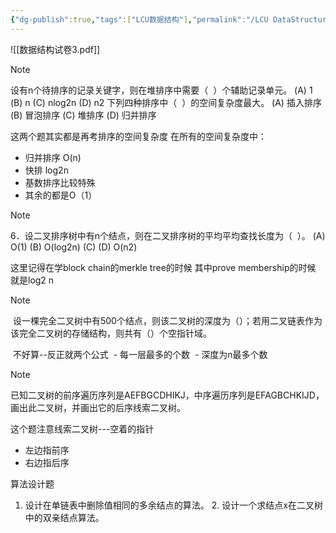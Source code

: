 ```yaml
---
{"dg-publish":true,"tags":["LCU数据结构"],"permalink":"/LCU DataStructure/第四套题/","dgPassFrontmatter":true,"noteIcon":"","created":"2025-01-07T19:11:38.910+08:00","updated":"2025-04-19T09:56:31.529+08:00"}
---
```



![[数据结构试卷3.pdf]]

> [!NOTE]
> 设有n个待排序的记录关键字，则在堆排序中需要（  ）个辅助记录单元。
> (A) 1 (B) n (C) nlog2n (D) n2
> 下列四种排序中（  ）的空间复杂度最大。
(A) 插入排序 (B) 冒泡排序 (C) 堆排序 (D) 归并排序

这两个题其实都是再考排序的空间复杂度
在所有的空间复杂度中：
- 归并排序 O(n)
- 快排 log2n
- 基数排序比较特殊
- 其余的都是O（1）

> [!NOTE]
> 6．设二叉排序树中有n个结点，则在二叉排序树的平均平均查找长度为（  ）。
> (A) O(1) (B) O(log2n) (C) (D) O(n2)

这里记得在学block chain的merkle tree的时候 其中prove membership的时候 就是log2 n

> [!NOTE]
>  设一棵完全二叉树中有500个结点，则该二叉树的深度为（）；若用二叉链表作为该完全二叉树的存储结构，则共有（）个空指针域。

 不好算--反正就两个公式
 - 每一层最多的个数
 - 深度为n最多个数

> [!NOTE]
> 已知二叉树的前序遍历序列是AEFBGCDHIKJ，中序遍历序列是EFAGBCHKIJD，画出此二叉树，并画出它的后序线索二叉树。

这个题注意线索二叉树---空着的指针
- 左边指前序
- 右边指后序

算法设计题
1. 设计在单链表中删除值相同的多余结点的算法。
2. 设计一个求结点x在二叉树中的双亲结点算法。